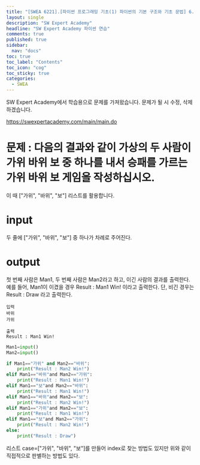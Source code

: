 ```yaml
---
title: "[SWEA 6221].[파이썬 프로그래밍 기초(1) 파이썬의 기본 구조와 기초 문법] 6. 흐름과 제어 - If 4"
layout: single
description: "SW Expert Academy"
headline: "SW Expert Academy 파이썬 연습"
comments: true
published: true
sidebar:
  nav: "docs"
toc: true
toc_label: "Contents"
toc_icon: "cog"
toc_sticky: true
categories:
  - SWEA
---
```


SW Expert Academy에서 학습용으로 문제를 가져왔습니다. 문제가 될 시 수정, 삭제하겠습니다.

https://swexpertacademy.com/main/main.do

# 문제 : 다음의 결과와 같이 가상의 두 사람이 가위 바위 보 중 하나를 내서 승패를 가르는 가위 바위 보 게임을 작성하십시오.
이 때 ["가위", "바위", "보"] 리스트를 활용합니다.

# input
두 줄에 ["가위", "바위", "보"] 중 하나가 차례로 주어진다.
# output
첫 번째 사람은 Man1, 두 번째 사람은 Man2라고 하고, 이긴 사람의 결과를 출력한다.
예를 들어, Man1이 이겼을 경우 Result : Man1 Win! 이라고 출력한다.
단, 비긴 경우는 Result : Draw 라고 출력한다.

```
입력
바위
가위
```

```
출력
Result : Man1 Win!
```

```python
Man1=input()
Man2=input()

if Man1=="가위" and Man2=="바위":
    print("Result : Man2 Win!")
elif Man1=="바위"and Man2=="가위":
    print("Result : Man1 Win!")
elif Man1=="보"and Man2=="바위":
    print("Result : Man1 Win!")
elif Man1=="바위"and Man2=="보":
    print("Result : Man2 Win!")
elif Man1=="가위"and Man2=="보":
    print("Result : Man1 Win!")
elif Man1=="보"and Man2=="가위":
    print("Result : Man2 Win!")
else:
    print("Result : Draw")
```
리스트 case=["가위", "바위", "보"]를 만들어 index로 찾는 방법도 있지만 위와 같이 직접적으로 판별하는 방법도 있다.



